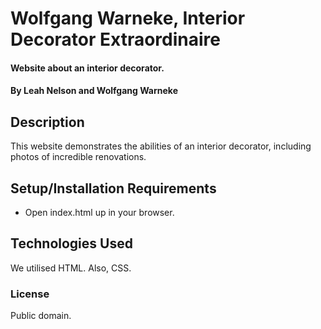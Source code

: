 # Wolfgang Warneke, Interior Decorator Extraordinaire

#### Website about an interior decorator.

#### By Leah Nelson and Wolfgang Warneke

## Description

This website demonstrates the abilities of an interior decorator, including photos of incredible renovations.

## Setup/Installation Requirements

* Open index.html up in your browser.

## Technologies Used

We utilised HTML.  Also, CSS.

### License

Public domain.
